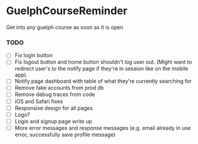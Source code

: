 # GuelphCourseReminder
Get into any guelph course as soon as it is open


### TODO
- [ ] Fix login button
- [ ] Fix logout button and home button shouldn't log user out. (Might want to redirect user's to the notify page if they're in session like on the mobile app).
- [ ] Notify page dashboard with table of what they're currently searching for
- [ ] Remove fake accounts from prod db
- [ ] Remove debug traces from code
- [ ] iOS and Safari fixes
- [ ] Responsive design for all pages
- [ ] Logo?
- [ ] Login and signup page write up
- [ ] More error messages and response messages (e.g. email already in use error, successfully save profile message)
